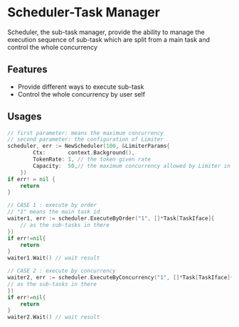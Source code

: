 # Scheduler-Task Manager
Scheduler, the sub-task manager, provide the ability to manage the execution sequence of sub-task which are split from a main task and control the whole concurrency  
## Features
* Provide different ways to execute sub-task
* Control the whole concurrency by user self
## Usages
```go
// first parameter: means the maximum concurrency
// second parameter: the configuration of Limiter 
scheduler, err := NewScheduler(100, &LimiterParams{
		Ctx:       context.Background(),
		TokenRate: 1, // the token given rate
		Capacity:  50,// the maximum concurrency allowed by Limiter in some special scene
	})
if err! = nil {
	return
}

// CASE 1 : execute by order
// "1" means the main task id
waiter1, err := scheduler.ExecuteByOrder("1", []*Task[TaskIface]{
	// as the sub-tasks in there
})
if err!=nil{
	return
}
waiter1.Wait() // wait result

// CASE 2 : execute by concurrency
waiter2, err := scheduler.ExecuteByConcurrency("1", []*Task[TaskIface]{
// as the sub-tasks in there
})
if err!=nil{
    return
}
waiter2.Wait() // wait result
```